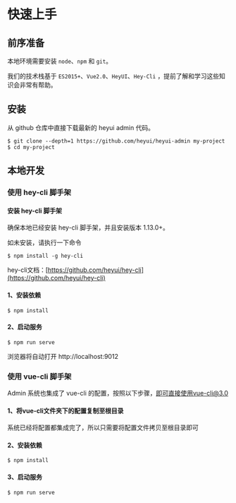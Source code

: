 # 快速上手

## 前序准备

本地环境需要安装 `node`、`npm` 和 `git`。

我们的技术栈基于 `ES2015+`、`Vue2.0`、`HeyUI`、`Hey-Cli` ，提前了解和学习这些知识会非常有帮助。

## 安装

从 github 仓库中直接下载最新的 heyui admin 代码。

``` shell
$ git clone --depth=1 https://github.com/heyui/heyui-admin my-project
$ cd my-project
```

## 本地开发

### 使用 hey-cli 脚手架

#### 安装 hey-cli 脚手架

确保本地已经安装 hey-cli 脚手架，并且安装版本 1.13.0+。

如未安装，请执行一下命令

``` shell
$ npm install -g hey-cli
```

hey-cli文档：[https://github.com/heyui/hey-cli](https://github.com/heyui/hey-cli)


#### 1、安装依赖

``` shell
$ npm install
```
#### 2、启动服务


``` shell
$ npm run serve
```

浏览器将自动打开 http://localhost:9012

### 使用 vue-cli 脚手架

Admin 系统也集成了 vue-cli 的配置，按照以下步骤，即可直接使用vue-cli@3.0

#### 1、将vue-cli文件夹下的配置复制至根目录

系统已经将配置都集成完了，所以只需要将配置文件拷贝至根目录即可

#### 2、安装依赖

``` shell
$ npm install
```
#### 3、启动服务


``` shell
$ npm run serve
```